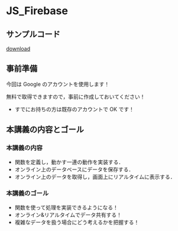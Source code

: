 # JS_Firebase

## サンプルコード

[download](../../samples/04_js_chat_sample.zip)

## 事前準備

今回は Google のアカウントを使用します！

無料で取得できますので，事前に作成しておいてください！

- すでにお持ちの方は既存のアカウントで OK です！

## 本講義の内容とゴール

### 本講義の内容

- 関数を定義し，動かす一連の動作を実装する．
- オンライン上のデータベースにデータを保存する．
- オンライン上のデータを取得し，画面上にリアルタイムに表示する．

### 本講義のゴール

- 関数を使って処理を実装できるようになる！
- オンライン&リアルタイムでデータ共有する！
- 複雑なデータを扱う場合にどう考えるかを把握する！
